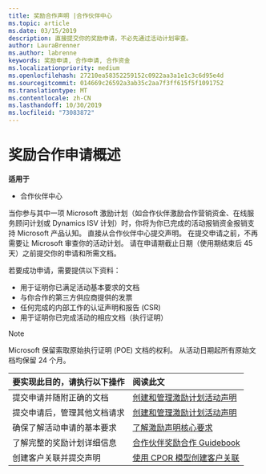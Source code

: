 ```yaml
---
title: 奖励合作声明 |合作伙伴中心
ms.topic: article
ms.date: 03/15/2019
description: 直接提交你的奖励申请，不必先通过活动计划审查。
author: LauraBrenner
ms.author: labrenne
keywords: 奖励申请, 合作申请, 合作资金
ms.localizationpriority: medium
ms.openlocfilehash: 27210ea58352259152c0922aa3a1e1c3c6d95e4d
ms.sourcegitcommit: 014669c26592a3ab35c2aa7f3ff615f5f1091752
ms.translationtype: MT
ms.contentlocale: zh-CN
ms.lasthandoff: 10/30/2019
ms.locfileid: "73083872"
---
```

# <a name="incentives-co-op-claims-overview"></a>奖励合作申请概述

**适用于**

- 合作伙伴中心

当你参与其中一项 Microsoft 激励计划（如合作伙伴激励合作营销资金、在线服务顾问计划或 Dynamics ISV 计划）时，你将为你已完成的活动报销资金报销支持 Microsoft 产品认知。 直接从合作伙伴中心提交声明。 在提交申请之前，不再需要让 Microsoft 审查你的活动计划。 请在申请期截止日期（使用期结束后 45 天）之前提交你的申请和所需文档。 

若要成功申请，需要提供以下资料：

- 用于证明你已满足活动基本要求的文档
- 与你合作的第三方供应商提供的发票
- 任何完成的内部工作的认证声明和报告 (CSR)
- 用于证明你已完成活动的相应文档（执行证明） 

>[!NOTE]
>Microsoft 保留索取原始执行证明 (POE) 文档的权利。 从活动日期起所有原始文档均保留 24 个月。 

|**要实现此目的，请执行以下操作**   |**阅读此文**   |
|-----------------|:--------------------------------------|
|提交申请并随附正确的文档|[创建和管理激励计划活动声明](create-incentives-claims.md)|
|提交申请后，管理其他文档请求|[创建和管理激励计划活动声明](create-incentives-claims.md)  |
|确保了解活动申请的基本要求|[了解激励声明核心要求](core-requirements.md)   |
|了解完整的奖励计划详细信息|[合作伙伴奖励合作 Guidebook](https://assets.microsoft.com/coop-guidebook.pdf)
|创建客户关联并提交声明 |[使用 CPOR 模型创建客户关联](submit-osa-claim.md)|
                                                                                 
                                   
